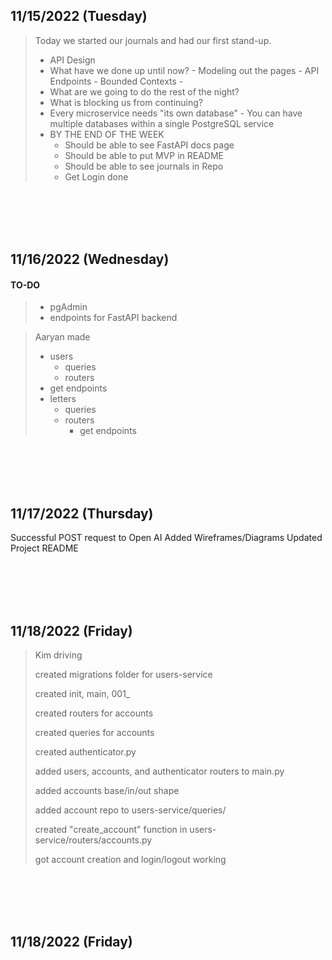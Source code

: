 ## 11/15/2022 (Tuesday)
> Today we started our journals and had our first stand-up. 
> - API Design
> - What have we done up until now?
	- Modeling out the pages
	- API Endpoints
	- Bounded Contexts
	- 
> - What are we going to do the rest of the night?
> - What is blocking us from continuing?
> - Every microservice needs "its own database"
	- You can have multiple databases within a single PostgreSQL service
> - BY THE END OF THE WEEK
>	- Should be able to see FastAPI docs page
>	- Should be able to put MVP in README
>	- Should be able to see journals in Repo
>	- Get Login done

<br>
<br>
<br>
<br>

## 11/16/2022 (Wednesday)

#### TO-DO
> - pgAdmin
> - endpoints for FastAPI backend

> Aaryan made
>    - users
>      - queries
>      - routers
>    - get endpoints
>    - letters
>    	- queries
>		- routers
>			- get endpoints

<br>
<br>
<br>
<br>


## 11/17/2022 (Thursday)
Successful POST request to Open AI
Added Wireframes/Diagrams
Updated Project README

<br>
<br>
<br>
<br>

## 11/18/2022 (Friday)

>
>Kim driving
>
>created migrations folder for users-service
>
>	created init, main, 001_
>
>created routers for accounts
>
>created queries for accounts
>
>created authenticator.py
>
>added users, accounts, and authenticator routers to main.py
>
>added accounts base/in/out shape
>
>added account repo to users-service/queries/
>
>created "create_account" function in users-service/routers/accounts.py
>
>got account creation and login/logout working


<br>
<br>
<br>
<br>

## 11/18/2022 (Friday)
